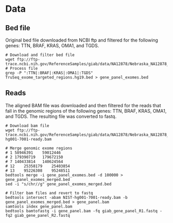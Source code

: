 # Data


## Bed file

Original bed file downloaded from NCBI ftp and filtered for the following genes:
TTN, BRAF, KRAS, OMA1, and TGDS.

```shell
# Download and filter bed file
wget ftp://ftp-trace.ncbi.nih.gov/ReferenceSamples/giab/data/NA12878/Nebraska_NA12878_HG001_TruSeq_Exome/TruSeq_exome_targeted_regions.hg19.bed
# Process file
grep -P ":TTN|:BRAF|:KRAS|:OMA1|:TGDS" TruSeq_exome_targeted_regions.hg19.bed > gene_panel_exomes.bed
```

## Reads
The aligned BAM file was downloaded and then filtered for the reads that
fall in the genomic regions of the following genes:
TTN, BRAF, KRAS, OMA1, and TGDS.
The resulting file was converted to fastq.

```shell
# Download bam file
wget ftp://ftp-trace.ncbi.nih.gov/ReferenceSamples/giab/data/NA12878/Nebraska_NA12878_HG001_TruSeq_Exome/NIST-hg001-7001-ready.bam

# Merge genomic exome regions
# 1	58946391	59012446
# 2	179390719	179672150
# 7	140433814	140624564
# 12	25358179	25403854
# 13	95226308	95248511
bedtools merge -i gene_panel_exomes.bed -d 100000 > gene_panel_exomes_merged.bed
sed -i "s/chr//g" gene_panel_exomes_merged.bed

# Filter bam files and revert to fastq
bedtools intersect -abam NIST-hg001-7001-ready.bam -b  gene_panel_exomes_merged.bed > gene_panel.bam
samtools index gene_panel.bam
bedtools bamtofastq -i gene_panel.bam -fq giab_gene_panel_R1.fastq -fq2 giab_gene_panel_R2.fastq
```
